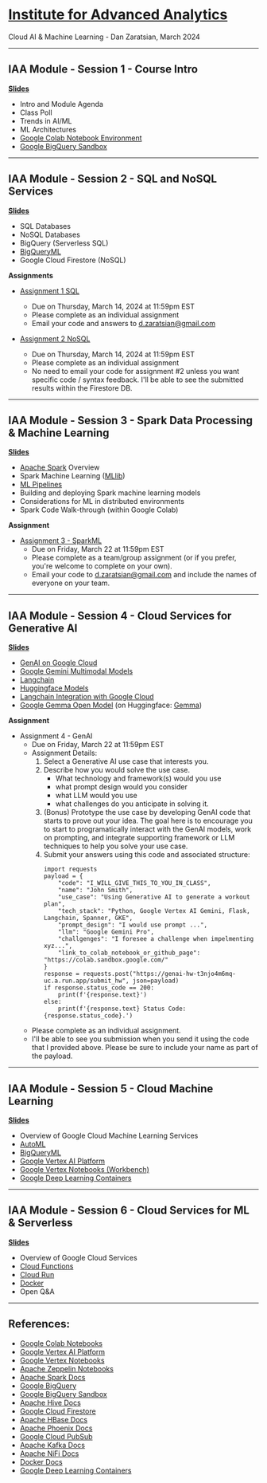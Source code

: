 # [Institute for Advanced Analytics](https://analytics.ncsu.edu/)
Cloud AI & Machine Learning - Dan Zaratsian, March 2024


---
## IAA Module - Session 1 - Course Intro

[**Slides**](https://docs.google.com/presentation/d/1CC03MXct8pW9DblZ4i7sICcYlbXg81xgyB1DLtDh_ig/edit?usp=sharing)

* Intro and Module Agenda
* Class Poll
* Trends in AI/ML
* ML Architectures
* [Google Colab Notebook Environment](https://colab.sandbox.google.com/)
* [Google BigQuery Sandbox](https://console.cloud.google.com/bigquery)

---
## IAA Module - Session 2 - SQL and NoSQL Services

[**Slides**](https://docs.google.com/presentation/d/1zB7K2ud91WOKuCENic4WNLz6lSqJ0yUbijYQJ3HbFU0/edit?usp=sharing)

* SQL Databases
* NoSQL Databases
* BigQuery (Serverless SQL)
* [BigQueryML](https://cloud.google.com/bigquery-ml/docs/introduction)
* Google Cloud Firestore (NoSQL)

**Assignments**
* [Assignment 1 SQL](./session_02/Assignment_1_SQL.md)
  - Due on Thursday, March 14, 2024 at 11:59pm EST
  - Please complete as an individual assignment
  - Email your code and answers to d.zaratsian@gmail.com

* [Assignment 2 NoSQL](https://colab.research.google.com/drive/1Fp8OYxF9cyY-WIinV4w4IXOxCIRMW0v3?usp=sharing)
  - Due on Thursday, March 14, 2024 at 11:59pm EST
  - Please complete as an individual assignment
  - No need to email your code for assignment #2 unless you want specific code / syntax feedback. I'll be able to see the submitted results within the Firestore DB.

---
## IAA Module - Session 3 - Spark Data Processing & Machine Learning

[**Slides**](https://docs.google.com/presentation/d/1JG4nMPv1ryovSpZG62XGS0frzpb0c82EEincZZ7acMU/edit#slide=id.g7167105720_0_348)

* [Apache Spark](https://spark.apache.org/) Overview
* Spark Machine Learning ([MLlib](https://spark.apache.org/docs/latest/ml-guide.html))
* [ML Pipelines](https://spark.apache.org/docs/latest/ml-pipeline.html)
* Building and deploying Spark machine learning models
* Considerations for ML in distributed environments
* Spark Code Walk-through (within Google Colab)

**Assignment**
* [Assignment 3 - SparkML](https://colab.research.google.com/drive/1AVRfN0SUVBiX5V7YpaMyn4BFu4dmr3Ht?usp=sharing)
  - Due on Friday, March 22 at 11:59pm EST
  - Please complete as a team/group assignment (or if you prefer, you're welcome to complete on your own).
  - Email your code to d.zaratsian@gmail.com and include the names of everyone on your team.

---
## IAA Module - Session 4 - Cloud Services for Generative AI

[**Slides**](https://docs.google.com/presentation/d/1tMwEf6bC5CYKCqaFMnJvEAVhoVe8rNujV_OelGFInuA/edit?usp=sharing)

* [GenAI on Google Cloud](https://cloud.google.com/vertex-ai/generative-ai/docs/learn/overview)
* [Google Gemini Multimodal Models](https://cloud.google.com/vertex-ai/generative-ai/docs/multimodal/overview)
* [Langchain](https://python.langchain.com/docs/get_started/introduction)
* [Huggingface Models](https://huggingface.co/models)
* [Langchain Integration with Google Cloud](https://python.langchain.com/docs/integrations/platforms/google)
* [Google Gemma Open Model](https://ai.google.dev/gemma) (on Huggingface: [Gemma](https://huggingface.co/google))

**Assignment**
* Assignment 4 - GenAI
  - Due on Friday, March 22 at 11:59pm EST
  - Assignment Details:
    1. Select a Generative AI use case that interests you.
    2. Describe how you would solve the use case. 
        - What technology and framework(s) would you use
        - what prompt design would you consider
        - what LLM would you use
        - what challenges do you anticipate in solving it. 
    3. (Bonus) Prototype the use case by developing GenAI code that starts to prove out your idea. The goal here is to encourage you to start to programatically interact with the GenAI models, work on prompting, and integrate supporting framework or LLM techniques to help you solve your use case. 
    4. Submit your answers using this code and associated structure: 
        ```
        import requests
        payload = {
            "code": "I_WILL_GIVE_THIS_TO_YOU_IN_CLASS",
            "name": "John Smith",
            "use_case": "Using Generative AI to generate a workout plan",
            "tech_stack": "Python, Google Vertex AI Gemini, Flask, Langchain, Spanner, GKE",
            "prompt_design": "I would use prompt ...",
            "llm": "Google Gemini Pro",
            "challgenges": "I foresee a challenge when impelmenting xyz...",
            "link_to_colab_notebook_or_github_page": "https://colab.sandbox.google.com/"
        }
        response = requests.post("https://genai-hw-t3njo4m6mq-uc.a.run.app/submit_hw", json=payload)
        if response.status_code == 200:
            print(f'{response.text}')
        else:
            print(f'{response.text} Status Code: {response.status_code}.')
        ```
  - Please complete as an individual assignment.
  - I'll be able to see you submission when you send it using the code that I provided above. Please be sure to include your name as part of the payload.

---
## IAA Module - Session 5 - Cloud Machine Learning

[**Slides**]()

* Overview of Google Cloud Machine Learning Services
* [AutoML](https://cloud.google.com/automl)
* [BigQueryML](https://cloud.google.com/bigquery-ml/docs/introduction)
* [Google Vertex AI Platform](https://cloud.google.com/vertex-ai/docs/start/introduction-unified-platform)
* [Google Vertex Notebooks (Workbench)](https://cloud.google.com/vertex-ai/docs/workbench/introduction)
* [Google Deep Learning Containers](https://cloud.google.com/deep-learning-containers/docs/choosing-container)

---
## IAA Module - Session 6 - Cloud Services for ML & Serverless

[**Slides**]()

* Overview of Google Cloud Services
* [Cloud Functions](https://cloud.google.com/functions)
* [Cloud Run](https://cloud.google.com/run)
* [Docker](https://docs.docker.com/)
* Open Q&A

---

## References:

* [Google Colab Notebooks](https://colab.sandbox.google.com)
* [Google Vertex AI Platform](https://cloud.google.com/vertex-ai/docs/start/introduction-unified-platform)
* [Google Vertex Notebooks](https://cloud.google.com/vertex-ai/docs/workbench/notebook-solution)
* [Apache Zeppelin Notebooks](https://zeppelin.apache.org/)
* [Apache Spark Docs](https://spark.apache.org/docs/latest/)
* [Google BigQuery](https://cloud.google.com/bigquery/what-is-bigquery)
* [Google BigQuery Sandbox](https://console.cloud.google.com/bigquery)
* [Apache Hive Docs](https://cwiki.apache.org/confluence/display/Hive/GettingStarted)
* [Google Cloud Firestore](https://cloud.google.com/firestore/docs)
* [Apache HBase Docs](https://hbase.apache.org/book.html)
* [Apache Phoenix Docs](https://phoenix.apache.org/)
* [Google Cloud PubSub](https://cloud.google.com/pubsub/docs/concepts)
* [Apache Kafka Docs](https://kafka.apache.org/20/documentation.html)
* [Apache NiFi Docs](https://nifi.apache.org/docs.html)
* [Docker Docs](https://docs.docker.com/)
* [Google Deep Learning Containers](https://cloud.google.com/deep-learning-containers/docs/choosing-container)
